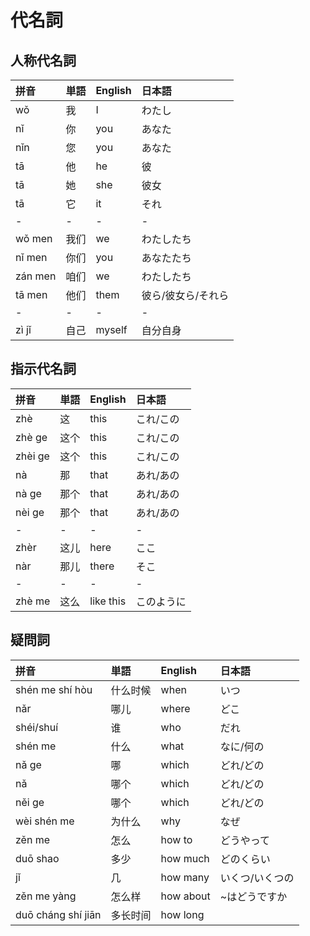 # 代名詞

## 人称代名詞

|拼音|単語|English|日本語|
|:--|:--|:--|:--|
|wǒ|我|I|わたし|
|nǐ|你|you|あなた|
|nǐn|您|you|あなた|
|tā|他|he|彼|
|tā|她|she|彼女|
|tā|它|it|それ|
|-|-|-|-|
|wǒ men|我们|we|わたしたち|
|nǐ men|你们|you|あなたたち|
|zán men|咱们|we|わたしたち|
|tā men|他们|them|彼ら/彼女ら/それら|
|-|-|-|-|
|zì jǐ|自己|myself|自分自身|

## 指示代名詞

|拼音|単語|English|日本語|
|:--|:--|:--|:--|
|zhè|这|this|これ/この|
|zhè ge|这个|this|これ/この|
|zhèi ge|这个|this|これ/この|
|nà|那|that|あれ/あの|
|nà ge|那个|that|あれ/あの|
|nèi ge|那个|that|あれ/あの|
|-|-|-|-|
|zhèr|这儿|here|ここ|
|nàr|那儿|there|そこ|
|-|-|-|-|
|zhè me|这么|like this|このように|

## 疑問詞

|拼音|単語|English|日本語|
|:--|:--|:--|:--|
|shén me shí hòu|什么时候|when|いつ|
|nǎr|哪儿|where|どこ|
|shéi/shuí|谁|who|だれ|
|shén me|什么|what|なに/何の|
|nǎ ge|哪|which|どれ/どの|
|nǎ|哪个|which|どれ/どの|
|něi ge|哪个|which|どれ/どの|
|wèi shén me|为什么|why|なぜ|
|zěn me|怎么|how to|どうやって|
|duō shao|多少|how much|どのくらい|
|jǐ|几|how many|いくつ/いくつの|
|zěn me yàng|怎么样|how about|~はどうですか|
|duō cháng shí jiān|多长时间|how long||
